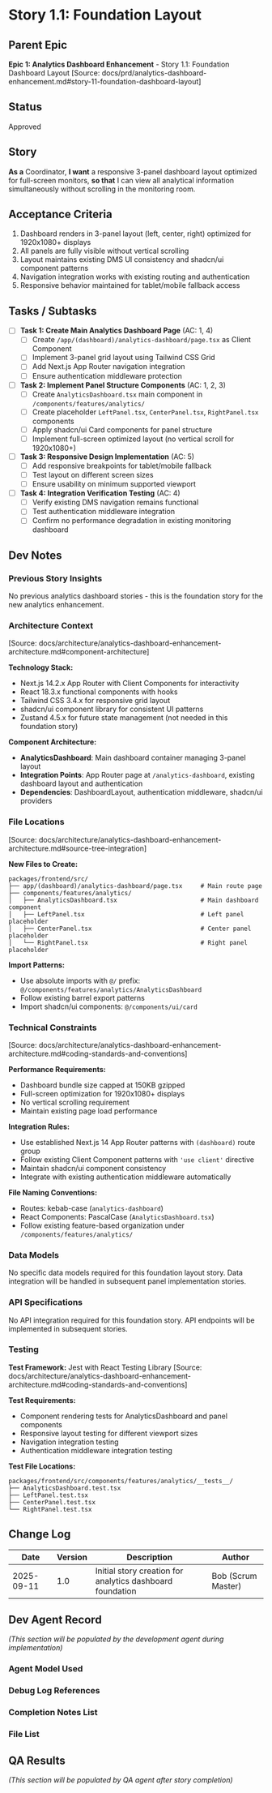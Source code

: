 # Story 1.1: Foundation Layout

## Parent Epic
**Epic 1: Analytics Dashboard Enhancement** - Story 1.1: Foundation Dashboard Layout [Source: docs/prd/analytics-dashboard-enhancement.md#story-11-foundation-dashboard-layout]

## Status
Approved

## Story
**As a** Coordinator,
**I want** a responsive 3-panel dashboard layout optimized for full-screen monitors,
**so that** I can view all analytical information simultaneously without scrolling in the monitoring room.

## Acceptance Criteria
1. Dashboard renders in 3-panel layout (left, center, right) optimized for 1920x1080+ displays
2. All panels are fully visible without vertical scrolling
3. Layout maintains existing DMS UI consistency and shadcn/ui component patterns
4. Navigation integration works with existing routing and authentication
5. Responsive behavior maintained for tablet/mobile fallback access

## Tasks / Subtasks

- [ ] **Task 1: Create Main Analytics Dashboard Page** (AC: 1, 4)
  - [ ] Create `/app/(dashboard)/analytics-dashboard/page.tsx` as Client Component
  - [ ] Implement 3-panel grid layout using Tailwind CSS Grid
  - [ ] Add Next.js App Router navigation integration
  - [ ] Ensure authentication middleware protection

- [ ] **Task 2: Implement Panel Structure Components** (AC: 1, 2, 3)
  - [ ] Create `AnalyticsDashboard.tsx` main component in `/components/features/analytics/`
  - [ ] Create placeholder `LeftPanel.tsx`, `CenterPanel.tsx`, `RightPanel.tsx` components
  - [ ] Apply shadcn/ui Card components for panel structure
  - [ ] Implement full-screen optimized layout (no vertical scroll for 1920x1080+)

- [ ] **Task 3: Responsive Design Implementation** (AC: 5)
  - [ ] Add responsive breakpoints for tablet/mobile fallback
  - [ ] Test layout on different screen sizes
  - [ ] Ensure usability on minimum supported viewport

- [ ] **Task 4: Integration Verification Testing** (AC: 4)
  - [ ] Verify existing DMS navigation remains functional
  - [ ] Test authentication middleware integration
  - [ ] Confirm no performance degradation in existing monitoring dashboard

## Dev Notes

### Previous Story Insights
No previous analytics dashboard stories - this is the foundation story for the new analytics enhancement.

### Architecture Context
[Source: docs/architecture/analytics-dashboard-enhancement-architecture.md#component-architecture]

**Technology Stack:**
- Next.js 14.2.x App Router with Client Components for interactivity
- React 18.3.x functional components with hooks
- Tailwind CSS 3.4.x for responsive grid layout
- shadcn/ui component library for consistent UI patterns
- Zustand 4.5.x for future state management (not needed in this foundation story)

**Component Architecture:**
- **AnalyticsDashboard**: Main dashboard container managing 3-panel layout
- **Integration Points**: App Router page at `/analytics-dashboard`, existing dashboard layout and authentication
- **Dependencies**: DashboardLayout, authentication middleware, shadcn/ui providers

### File Locations
[Source: docs/architecture/analytics-dashboard-enhancement-architecture.md#source-tree-integration]

**New Files to Create:**
```
packages/frontend/src/
├── app/(dashboard)/analytics-dashboard/page.tsx     # Main route page
├── components/features/analytics/
│   ├── AnalyticsDashboard.tsx                       # Main dashboard component
│   ├── LeftPanel.tsx                                # Left panel placeholder
│   ├── CenterPanel.tsx                              # Center panel placeholder
│   └── RightPanel.tsx                               # Right panel placeholder
```

**Import Patterns:**
- Use absolute imports with `@/` prefix: `@/components/features/analytics/AnalyticsDashboard`
- Follow existing barrel export patterns
- Import shadcn/ui components: `@/components/ui/card`

### Technical Constraints
[Source: docs/architecture/analytics-dashboard-enhancement-architecture.md#coding-standards-and-conventions]

**Performance Requirements:**
- Dashboard bundle size capped at 150KB gzipped
- Full-screen optimization for 1920x1080+ displays
- No vertical scrolling requirement
- Maintain existing page load performance

**Integration Rules:**
- Use established Next.js 14 App Router patterns with `(dashboard)` route group
- Follow existing Client Component patterns with `'use client'` directive
- Maintain shadcn/ui component consistency
- Integrate with existing authentication middleware automatically

**File Naming Conventions:**
- Routes: kebab-case (`analytics-dashboard`)
- React Components: PascalCase (`AnalyticsDashboard.tsx`)
- Follow existing feature-based organization under `/components/features/analytics/`

### Data Models
No specific data models required for this foundation layout story. Data integration will be handled in subsequent panel implementation stories.

### API Specifications
No API integration required for this foundation story. API endpoints will be implemented in subsequent stories.

### Testing
**Test Framework:** Jest with React Testing Library [Source: docs/architecture/analytics-dashboard-enhancement-architecture.md#coding-standards-and-conventions]

**Test Requirements:**
- Component rendering tests for AnalyticsDashboard and panel components
- Responsive layout testing for different viewport sizes
- Navigation integration testing
- Authentication middleware integration testing

**Test File Locations:**
```
packages/frontend/src/components/features/analytics/__tests__/
├── AnalyticsDashboard.test.tsx
├── LeftPanel.test.tsx
├── CenterPanel.test.tsx
└── RightPanel.test.tsx
```

## Change Log

| Date | Version | Description | Author |
|------|---------|-------------|--------|
| 2025-09-11 | 1.0 | Initial story creation for analytics dashboard foundation | Bob (Scrum Master) |

## Dev Agent Record

*(This section will be populated by the development agent during implementation)*

### Agent Model Used

### Debug Log References

### Completion Notes List

### File List

## QA Results

*(This section will be populated by QA agent after story completion)*